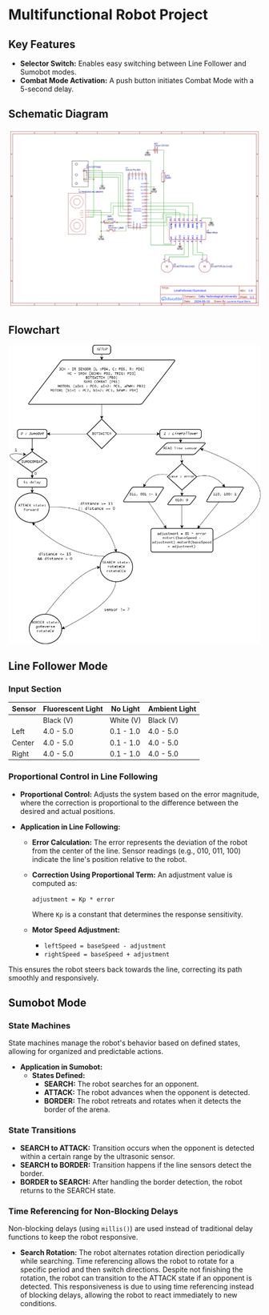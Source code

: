 # Multifunctional Robot Project

## Key Features
- **Selector Switch:** Enables easy switching between Line Follower and Sumobot modes.
- **Combat Mode Activation:** A push button initiates Combat Mode with a 5-second delay.

## Schematic Diagram
![Schematic Diagram](./schematic.png) <!-- Update with the actual image path -->

## Flowchart
![Flowchart](./flowchart.png) <!-- Update with the actual image path -->

## Line Follower Mode

### Input Section
| Sensor  | Fluorescent Light | No Light | Ambient Light |
|---------|-------------------|----------|---------------|
|         | Black (V) | White (V) | Black (V) |
| Left    | 4.0 - 5.0 | 0.1 - 1.0 | 4.0 - 5.0 |
| Center  | 4.0 - 5.0 | 0.1 - 1.0 | 4.0 - 5.0 |
| Right   | 4.0 - 5.0 | 0.1 - 1.0 | 4.0 - 5.0 |

### Proportional Control in Line Following
- **Proportional Control:** Adjusts the system based on the error magnitude, where the correction is proportional to the difference between the desired and actual positions.
  
- **Application in Line Following:**
  - **Error Calculation:** The error represents the deviation of the robot from the center of the line. Sensor readings (e.g., 010, 011, 100) indicate the line's position relative to the robot.
  - **Correction Using Proportional Term:** An adjustment value is computed as:
  
    `adjustment = Kp * error`
  
    Where `Kp` is a constant that determines the response sensitivity.
  - **Motor Speed Adjustment:**
    - `leftSpeed = baseSpeed - adjustment`
    - `rightSpeed = baseSpeed + adjustment`

This ensures the robot steers back towards the line, correcting its path smoothly and responsively.

## Sumobot Mode

### State Machines
State machines manage the robot's behavior based on defined states, allowing for organized and predictable actions.

- **Application in Sumobot:**
  - **States Defined:**
    - **SEARCH:** The robot searches for an opponent.
    - **ATTACK:** The robot advances when the opponent is detected.
    - **BORDER:** The robot retreats and rotates when it detects the border of the arena.

### State Transitions
- **SEARCH to ATTACK:** Transition occurs when the opponent is detected within a certain range by the ultrasonic sensor.
- **SEARCH to BORDER:** Transition happens if the line sensors detect the border.
- **BORDER to SEARCH:** After handling the border detection, the robot returns to the SEARCH state.

### Time Referencing for Non-Blocking Delays
Non-blocking delays (using `millis()`) are used instead of traditional delay functions to keep the robot responsive.

- **Search Rotation:** The robot alternates rotation direction periodically while searching. Time referencing allows the robot to rotate for a specific period and then switch directions. Despite not finishing the rotation, the robot can transition to the ATTACK state if an opponent is detected. This responsiveness is due to using time referencing instead of blocking delays, allowing the robot to react immediately to new conditions.
